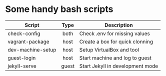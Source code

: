 # Some handy bash scripts

|      Script          |  Type  |             Description              |
|----------------------|:------:|--------------------------------------|
| check-config         | both   | Check .env for missing values        |
|  vagrant-package     | host   | Create a box for quick clonning      |
|  dev-machine-setup   | host   | Setup VirtualBox and tool            |
|  guest-login         | host   | Start machine and log to guest       |
|  jekyll-serve        | guest  | Start Jekyll in development mode     |
